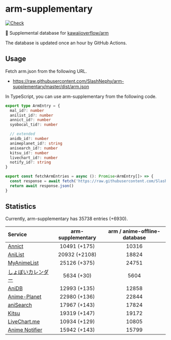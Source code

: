 # arm-supplementary

[![Check](https://github.com/SlashNephy/arm-supplementary/actions/workflows/check-node.yml/badge.svg)](https://github.com/SlashNephy/arm-supplementary/actions/workflows/check-node.yml)

💊 Supplemental database for [kawaiioverflow/arm](https://github.com/kawaiioverflow/arm)

The database is updated once an hour by GitHub Actions.

## Usage

Fetch arm.json from the following URL.

- https://raw.githubusercontent.com/SlashNephy/arm-supplementary/master/dist/arm.json

In TypeScript, you can use arm-supplementary from the following code.

```TypeScript
export type ArmEntry = {
  mal_id?: number
  anilist_id?: number
  annict_id?: number
  syobocal_tid?: number

  // extended
  anidb_id?: number
  animeplanet_id?: string
  anisearch_id?: number
  kitsu_id?: number
  livechart_id?: number
  notify_id?: string
}

export const fetchArmEntries = async (): Promise<ArmEntry[]> => {
  const response = await fetch('https://raw.githubusercontent.com/SlashNephy/arm-supplementary/master/dist/arm.json')
  return await response.json()
}
```

## Statistics

Currently, arm-supplementary has 35738 entries (+6930).

| Service                                     | arm-supplementary | arm / anime-offline-database |
| :------------------------------------------ | :---------------: | :--------------------------: |
| [Annict](https://annict.com)                |   10491 (+175)    |            10316             |
| [AniList](https://anilist.co)               |   20932 (+2108)   |            18824             |
| [MyAnimeList](https://myanimelist.net)      |   25126 (+375)    |            24751             |
| [しょぼいカレンダー](https://cal.syoboi.jp) |    5634 (+30)     |             5604             |
| [AniDB](https://anidb.net)                  |   12993 (+135)    |            12858             |
| [Anime-Planet](https://anime-planet.com)    |   22980 (+136)    |            22844             |
| [aniSearch](https://anisearch.com)          |   17967 (+143)    |            17824             |
| [Kitsu](https://kitsu.io)                   |   19319 (+147)    |            19172             |
| [LiveChart.me](https://livechart.me)        |   10934 (+129)    |            10805             |
| [Anime Notifier](https://notify.moe)        |   15942 (+143)    |            15799             |
